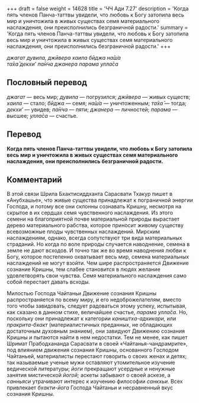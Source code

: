 +++
draft = false
weight = 14628
title = 'ЧЧ Ади 7.27'
description = 'Когда пять членов Панча-таттвы увидели, что любовь к Богу затопила весь мир и уничтожила в живых существах семя материального наслаждения, они преисполнились безграничной радости.'
summary = 'Когда пять членов Панча-таттвы увидели, что любовь к Богу затопила весь мир и уничтожила в живых существах семя материального наслаждения, они преисполнились безграничной радости.'
+++

_джагат д̣увила, джӣвера хаила бӣджа на̄ш́а  
та̄ха̄ декхи’ па̄н̇ча джанера парама улла̄са_

## Пословный перевод

_джагат_ — весь мир; _д̣увила_ — погрузился; _джӣвера_ — живых существ; _хаила_ — стало; _бӣджа_ — семя; _на̄ш́а_ — уничтоженным; _та̄ха̄_ — тогда; _декхи’_ — увидев; _па̄н̇ча_ — пяти; _джанера_ — личностей; _парама_ — высшее; _улла̄са_ — счастье.

## Перевод

**Когда пять членов Панча-таттвы увидели, что любовь к Богу затопила весь мир и уничтожила в живых существах семя материального наслаждения, они преисполнились безграничной радости.**

## Комментарий

В этой связи Шрила Бхактисиддханта Сарасвати Тхакур пишет в «Анубхашье», что живые существа принадлежат к пограничной энергии Господа, и потому все они склонны сознавать Кришну, несмотря на скрытое в их сердцах семя чувственного наслаждения. Из этого семени на благоприятной почве материальной природы вырастает дерево материального рабства, которое приносит живому существу всевозможные плоды чувственных наслаждений. Мирским наслаждениям, однако, всегда сопутствуют три вида материальных страданий. Но когда по воле природы случается наводнение, семена в земле не дают всходов. И точно так же во время наводнения любви к Богу, которое постепенно охватывает весь мир, семена материальных наслаждений не могут взойти. Чем шире распространяется Движение сознание Кришны, тем слабее становится в людях желание удовлетворять свои чувства. Семя материального наслаждения само собой перестает давать всходы.

Милостью Господа Чайтаньи Движение сознания Кришны распространяется по всему миру, и его недоброжелателям, вместо того чтобы завидовать, следует радоваться этому успеху, испытывая, как сказано в данном стихе, величайшее счастье, _парама улла̄са._ Но, поскольку они принадлежат к категории _каништха-адхикари,_ или _пракрита-бхакт_ (материалистичных преданных, не обладающих достаточным духовным знанием), они завидуют Движению сознания Кришны и пытаются найти в нем недостатки. Тем не менее, как пишет Шримат Прабодхананда Сарасвати в своей «Чайтанья-чандрамрите», под влиянием движения сознания Кришны, основанного Господом Чайтаньей, материалисты перестают говорить о своих женах и детях; так называемые ученые мужи оставляют утомительное изучение ведической литературы; _йоги_ прекращают усердные и ненужные занятия мистической _йогой;_ аскеты забывают о своей аскезе, а _санньяси_ утрачивают интерес к изучению философии _санкхьи._ Всех привлекает _бхакти-йога_ Господа Чайтаньи и несравненный вкус сознания Кришны.
